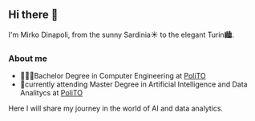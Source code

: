 ## Hi there 👋
I'm Mirko Dinapoli, from the sunny Sardinia☀️ to the elegant Turin🏙️.

<!--
<img align="right" width="256" height="170" src="https://assets.vogue.com/photos/633eefaf4f85bd18e8ffbc47/master/w_2560%2Cc_limit/GettyImages-690073036.jpg">
-->

### About me
- 🧑🏻‍🎓Bachelor Degree in Computer Engineering at [PoliTO](https://www.polito.it/)
- 📖currently attending Master Degree in Artificial Intelligence and Data Analitycs at [PoliTO](https://www.polito.it/)

Here I will share my journey in the world of AI and data analytics. 
